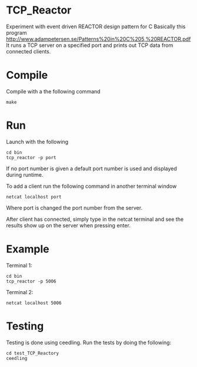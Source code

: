 # TCP_Reactor
Experiment with event driven REACTOR design pattern for C
Basically this program http://www.adampetersen.se/Patterns%20in%20C%205,%20REACTOR.pdf
It runs a TCP server on a specified port and prints out TCP data from connected clients.

# Compile
Compile with a the following command
```
make
```


# Run
Launch with the following
```
cd bin
tcp_reactor -p port
```
If no port number is given a default port number is used and displayed during runtime.

To add a client run the following command in another terminal window
```
netcat localhost port
```
Where port is changed the port number from the server.

After client has connected, simply type in the netcat terminal and see the results show up on the server when pressing enter.

# Example
Terminal 1:
```
cd bin
tcp_reactor -p 5006
```

Terminal 2:
```
netcat localhost 5006
```

# Testing
Testing is done using ceedling. Run the tests by doing the following:
```
cd test_TCP_Reactory
ceedling
```